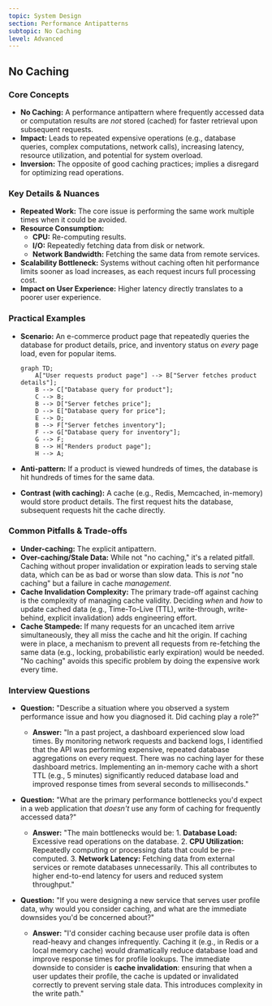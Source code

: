 ```yaml
---
topic: System Design
section: Performance Antipatterns
subtopic: No Caching
level: Advanced
---
```


## No Caching
### Core Concepts

*   **No Caching:** A performance antipattern where frequently accessed data or computation results are *not* stored (cached) for faster retrieval upon subsequent requests.
*   **Impact:** Leads to repeated expensive operations (e.g., database queries, complex computations, network calls), increasing latency, resource utilization, and potential for system overload.
*   **Inversion:** The opposite of good caching practices; implies a disregard for optimizing read operations.

### Key Details & Nuances

*   **Repeated Work:** The core issue is performing the same work multiple times when it could be avoided.
*   **Resource Consumption:**
    *   **CPU:** Re-computing results.
    *   **I/O:** Repeatedly fetching data from disk or network.
    *   **Network Bandwidth:** Fetching the same data from remote services.
*   **Scalability Bottleneck:** Systems without caching often hit performance limits sooner as load increases, as each request incurs full processing cost.
*   **Impact on User Experience:** Higher latency directly translates to a poorer user experience.

### Practical Examples

*   **Scenario:** An e-commerce product page that repeatedly queries the database for product details, price, and inventory status on *every* page load, even for popular items.

    ```mermaid
    graph TD;
        A["User requests product page"] --> B["Server fetches product details"];
        B --> C["Database query for product"];
        C --> B;
        B --> D["Server fetches price"];
        D --> E["Database query for price"];
        E --> D;
        B --> F["Server fetches inventory"];
        F --> G["Database query for inventory"];
        G --> F;
        B --> H["Renders product page"];
        H --> A;
    ```
*   **Anti-pattern:** If a product is viewed hundreds of times, the database is hit hundreds of times for the same data.
*   **Contrast (with caching):** A cache (e.g., Redis, Memcached, in-memory) would store product details. The first request hits the database, subsequent requests hit the cache directly.

### Common Pitfalls & Trade-offs

*   **Under-caching:** The explicit antipattern.
*   **Over-caching/Stale Data:** While not "no caching," it's a related pitfall. Caching without proper invalidation or expiration leads to serving stale data, which can be as bad or worse than slow data. This is *not* "no caching" but a failure in cache *management*.
*   **Cache Invalidation Complexity:** The primary trade-off against caching is the complexity of managing cache validity. Deciding *when* and *how* to update cached data (e.g., Time-To-Live (TTL), write-through, write-behind, explicit invalidation) adds engineering effort.
*   **Cache Stampede:** If many requests for an uncached item arrive simultaneously, they all miss the cache and hit the origin. If caching were in place, a mechanism to prevent all requests from re-fetching the same data (e.g., locking, probabilistic early expiration) would be needed. "No caching" avoids this specific problem by doing the expensive work every time.

### Interview Questions

*   **Question:** "Describe a situation where you observed a system performance issue and how you diagnosed it. Did caching play a role?"
    *   **Answer:** "In a past project, a dashboard experienced slow load times. By monitoring network requests and backend logs, I identified that the API was performing expensive, repeated database aggregations on every request. There was no caching layer for these dashboard metrics. Implementing an in-memory cache with a short TTL (e.g., 5 minutes) significantly reduced database load and improved response times from several seconds to milliseconds."

*   **Question:** "What are the primary performance bottlenecks you'd expect in a web application that *doesn't* use any form of caching for frequently accessed data?"
    *   **Answer:** "The main bottlenecks would be: 1. **Database Load:** Excessive read operations on the database. 2. **CPU Utilization:** Repeatedly computing or processing data that could be pre-computed. 3. **Network Latency:** Fetching data from external services or remote databases unnecessarily. This all contributes to higher end-to-end latency for users and reduced system throughput."

*   **Question:** "If you were designing a new service that serves user profile data, why would you consider caching, and what are the immediate downsides you'd be concerned about?"
    *   **Answer:** "I'd consider caching because user profile data is often read-heavy and changes infrequently. Caching it (e.g., in Redis or a local memory cache) would dramatically reduce database load and improve response times for profile lookups. The immediate downside to consider is **cache invalidation**: ensuring that when a user updates their profile, the cache is updated or invalidated correctly to prevent serving stale data. This introduces complexity in the write path."